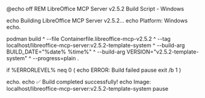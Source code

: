 @echo off
REM LibreOffice MCP Server v2.5.2 Build Script - Windows

echo Building LibreOffice MCP Server v2.5.2...
echo Platform: Windows
echo.

podman build ^
  --file Containerfile.libreoffice-mcp-v2.5.2 ^
  --tag localhost/libreoffice-mcp-server:v2.5.2-template-system ^
  --build-arg BUILD_DATE="%date% %time%" ^
  --build-arg VERSION="v2.5.2-template-system" ^
  --progress=plain .

if %ERRORLEVEL% neq 0 (
    echo ERROR: Build failed
    pause
    exit /b 1
)

echo.
echo ✅ Build completed successfully!
echo Image: localhost/libreoffice-mcp-server:v2.5.2-template-system
pause
